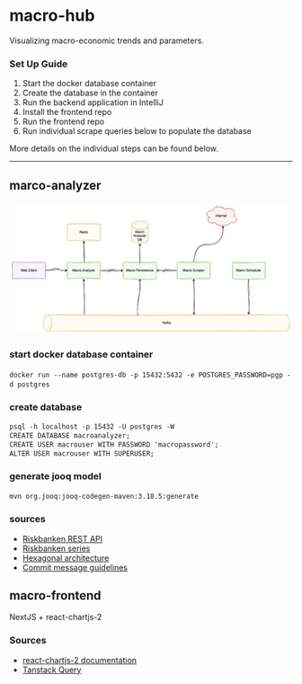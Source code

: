 # macro-hub

Visualizing macro-economic trends and parameters.

### Set Up Guide

1. Start the docker database container
2. Create the database in the container
3. Run the backend application in IntelliJ
4. Install the frontend repo
5. Run the frontend repo
6. Run individual scrape queries below to populate the database

More details on the individual steps can be found below.

---

## marco-analyzer

![macro-hub-services-arch.drawio.png](macro-hub-services-arch.drawio.png)

### start docker database container

`docker run --name postgres-db -p 15432:5432 -e POSTGRES_PASSWORD=pgp -d postgres`

### create database

```
psql -h localhost -p 15432 -U postgres -W
CREATE DATABASE macroanalyzer;
CREATE USER macrouser WITH PASSWORD 'macropassword';
ALTER USER macrouser WITH SUPERUSER;
```

### generate jooq model

`mvn org.jooq:jooq-codegen-maven:3.18.5:generate`

### sources

- [Riskbanken REST API](https://www.riksbank.se/sv/statistik/sok-rantor--valutakurser/hamta-rantor-och-valutakurser-via-api/)
- [Riskbanken series](https://www.riksbank.se/sv/statistik/sok-rantor--valutakurser/oppet-api/serier-for-webbservices/)
- [Hexagonal architecture](https://medium.com/ssense-tech/hexagonal-architecture-there-are-always-two-sides-to-every-story-bc0780ed7d9c)
- [Commit message guidelines](https://gist.github.com/robertpainsi/b632364184e70900af4ab688decf6f53)

## macro-frontend

NextJS + react-chartjs-2

### Sources

- [react-chartjs-2 documentation](https://react-chartjs-2.js.org/components/line)
- [Tanstack Query](https://tanstack.com/query/latest)

